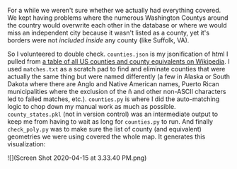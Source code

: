 For a while we weren't sure whether we actually had everything covered. We kept having problems where the numerous Washington Countys around the country would overwrite each other in the database or where we would miss an independent city because it wasn't listed as a county, yet it's borders were not *included inside* any county (like Suffolk, VA).

So I volunteered to double check. `counties.json` is my jsonification of html I pulled from [a table of all US counties and county equivalents on Wikipedia](https://en.wikipedia.org/wiki/List_of_United_States_counties_and_county_equivalents). I used `matches.txt` as a scratch pad to find and eliminate counties that were actually the same thing but were named differently (a few in Alaska or South Dakota where there are Anglo and Native American names, Puerto Rican municipalities where the exclusion of the ñ and other non-ASCII characters led to failed matches, etc.). `counties.py` is where I did the auto-matching logic to chop down my manual work as much as possible. `county_states.pkl` (not in version control) was an intermediate output to keep me from having to wait as long for `counties.py` to run. And finally `check_poly.py` was to make sure the list of county (and equivalent) geometries we were using covered the whole map. It generates this visualization:

![](Screen Shot 2020-04-15 at 3.33.40 PM.png)